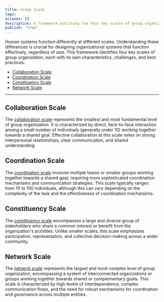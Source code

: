 ```yaml
---
title: Group Scale
tags: 
aliases: []
description: A framework outlining the four key scales of group organization, tailored for DAO contexts.
publish: "true"
---
```


Human systems function differently at different scales. Understanding these differences is crucial for designing organizational systems that function effectively, regardless of size. This framework identifies four key scales of group organization, each with its own characteristics, challenges, and best practices:

- [Collaboration Scale](./collaboration.md#)
- [Coordination Scale](./coordination.md#)
- [Constituency Scale](./constituency.md#)
- [Network Scale](./network.md#)

---

## Collaboration Scale

The [collaboration scale](./collaboration.md#) represents the smallest and most fundamental level of group organization. It is characterized by direct, face-to-face interaction among a small number of individuals (generally under 10) working together towards a shared goal.  Effective collaboration at this scale relies on strong interpersonal relationships, clear communication, and shared understanding. 

## Coordination Scale

The [coordination scale](./coordination.md#) involves multiple teams or smaller groups working together towards a shared goal, requiring more sophisticated coordination mechanisms and communication strategies.  This scale typically ranges from 10 to 100 individuals, although this can vary depending on the complexity of the task and the effectiveness of coordination mechanisms.  

## Constituency Scale

The [constituency scale](./constituency.md#) encompasses a large and diverse group of stakeholders who share a common interest or benefit from the organization's activities.  Unlike smaller scales, this scale emphasizes participation, representation, and collective decision-making across a wider community.  

## Network Scale

The [network scale](./network.md#) represents the largest and most complex level of group organization, encompassing a system of interconnected organizations or groups working together towards shared or complementary goals. This scale is characterized by high levels of interdependence, complex communication flows, and the need for robust mechanisms for coordination and governance across multiple entities. 